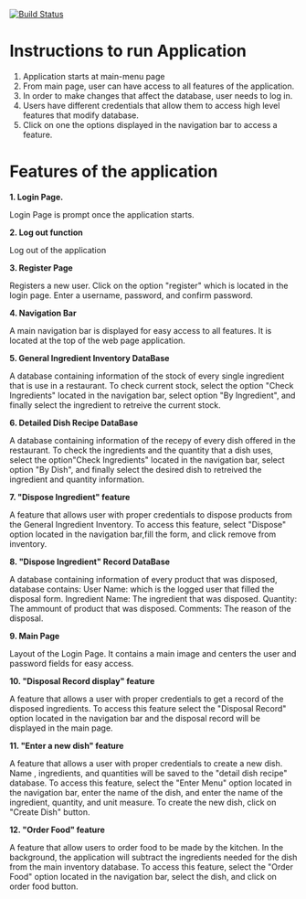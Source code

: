[![Build Status](https://travis-ci.com/jerrylee17/CMPE131G9_Inventory.svg?branch=master)](https://travis-ci.com/jerrylee17/CMPE131G9_Inventory)

# Instructions to run Application

1. Application starts at main-menu page
2. From main page, user can have access to all features of the application.
3. In order to make changes that affect the database, user needs to log in.
4. Users have different credentials that allow them to access high level features that modify database.
5. Click on one the options displayed in the navigation bar to access a feature.

# Features of the application

**1. Login Page.**
  
  Login Page is prompt once the application starts.

**2. Log out function**

  Log out of the application

**3. Register Page**

  Registers a new user. Click on the option "register" which is located in the login page. Enter a username, password, and confirm password. 

**4. Navigation Bar**

  A main navigation bar is displayed for easy access to all features. It is located at the top of the web page application.
  
**5. General Ingredient Inventory DataBase**

  A database containing information of the stock of every single ingredient that is use in a restaurant. To check current stock, select the option "Check Ingredients" located in the navigation bar, select option "By Ingredient", and finally select the ingredient to retreive the current stock.
  
**6. Detailed Dish Recipe DataBase**

  A database containing information of the recepy of every dish offered in the restaurant. To check the ingredients and the quantity that a dish uses, select the option"Check Ingredients" located in the navigation bar, select option "By Dish", and finally select the desired dish to retreived the ingredient and quantity information.
  
**7. "Dispose Ingredient" feature**

  A feature that allows user with proper credentials to dispose products from the General Ingredient Inventory. To access this feature, select "Dispose" option located in the navigation bar,fill the form, and click remove from inventory.

**8. "Dispose Ingredient" Record DataBase**

  A database containing information of every product that was disposed, database contains:
  User Name: which is the logged user that filled the disposal form.
  Ingredient Name: The ingredient that was disposed.
  Quantity: The ammount of product that was disposed.
  Comments: The reason of the disposal.
  
**9. Main Page**
  
  Layout of the Login Page. It contains a main image and centers the user and password fields for easy access. 
 
**10. "Disposal Record display" feature**

  A feature that allows a user with proper credentials to get a record of the disposed ingredients. To access this feature select the "Disposal Record" option located in the navigation bar and the disposal record will be displayed in the main page. 
  
**11. "Enter a new dish" feature**
  
  A feature that allows a user with proper credentials to create a new dish. Name , ingredients, and quantities will be saved to the "detail dish recipe" database. To access this feature, select the "Enter Menu" option located in the navigation bar, enter the name of the dish, and enter the name of the ingredient, quantity, and unit measure. To create the new dish, click on "Create Dish" button.
  
**12. "Order Food" feature**
 
  A feature that allow users to order food to be made by the kitchen. In the background, the application will subtract the ingredients needed for the dish from the main inventory database. To access this feature, select the "Order Food" option located in the navigation bar, select the dish, and click on order food button. 
  
